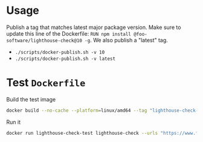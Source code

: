 # Usage

Publish a tag that matches latest major package version. Make sure to update this line of the Dockerfile: `RUN npm install @foo-software/lighthouse-check@10 -g`. We also publish a "latest" tag.

- `./scripts/docker-publish.sh -v 10`
- `./scripts/docker-publish.sh -v latest`

# Test `Dockerfile`

Build the test image

```bash
docker build --no-cache --platform=linux/amd64 --tag "lighthouse-check-test" .
```

Run it

```bash
docker run lighthouse-check-test lighthouse-check --urls "https://www.foo.software"
```
